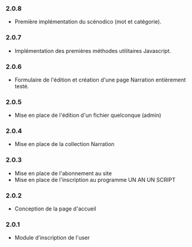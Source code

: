 ### 2.0.8

  * Première implémentation du scénodico (mot et catégorie).

### 2.0.7

  * Implémentation des premières méthodes utilitaires Javascript.

### 2.0.6

  * Formulaire de l'édition et création d'une page Narration entièrement testé.

### 2.0.5

  * Mise en place de l'édition d'un fichier quelconque (admin)

### 2.0.4

  * Mise en place de la collection Narration

### 2.0.3

  * Mise en place de l'abonnement au site
  * Mise en place de l'inscription au programme UN AN UN SCRIPT

### 2.0.2

  * Conception de la page d'accueil

### 2.0.1

  * Module d'inscription de l'user
